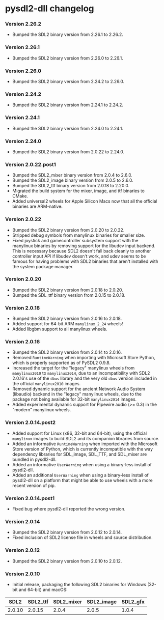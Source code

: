 # pysdl2-dll changelog

### Version 2.26.2

- Bumped the SDL2 binary version from 2.26.1 to 2.26.2.


### Version 2.26.1

- Bumped the SDL2 binary version from 2.26.0 to 2.26.1.


### Version 2.26.0

- Bumped the SDL2 binary version from 2.24.2 to 2.26.0.


### Version 2.24.2

- Bumped the SDL2 binary version from 2.24.1 to 2.24.2.


### Version 2.24.1

- Bumped the SDL2 binary version from 2.24.0 to 2.24.1.


### Version 2.24.0

- Bumped the SDL2 binary version from 2.0.22 to 2.24.0.


### Version 2.0.22.post1

- Bumped the SDL2\_mixer binary version from 2.0.4 to 2.6.0.
- Bumped the SDL2\_image binary version from 2.0.5 to 2.6.0.
- Bumped the SDL2\_ttf binary version from 2.0.18 to 2.20.0.
- Migrated the build system for the mixer, image, and ttf binaries to CMake.
- Added universal2 wheels for Apple Silicon Macs now that all the official binaries are ARM-native.


### Version 2.0.22

- Bumped the SDL2 binary version from 2.0.20 to 2.0.22.
- Stripped debug symbols from manylinux binaries for smaller size.
- Fixed joystick and gamecontroller subsystem support with the manylinux binaries by removing support for the libudev input backend. This is necessary because SDL2 doesn't fall back cleanly to another controller input API if libudev doesn't work, and udev seems to be famous for having problems with SDL2 binaries that aren't installed with the system package manager.


### Version 2.0.20

- Bumped the SDL2 binary version from 2.0.18 to 2.0.20.
- Bumped the SDL\_ttf binary version from 2.0.15 to 2.0.18.


### Version 2.0.18

- Bumped the SDL2 binary version from 2.0.16 to 2.0.18.
- Added support for 64-bit ARM `manylinux_2_24` wheels!
- Added libgbm support to all manylinux wheels.


### Version 2.0.16

- Bumped the SDL2 binary version from 2.0.14 to 2.0.16.
- Removed `RuntimeWarning` when importing with Microsoft Store Python, which is properly supported as of PySDL2 0.9.8.
- Increased the target for the "legacy" manylinux wheels from `manylinux2010` to `manylinux2014`, due to an incompatibility with SDL2 2.0.16's use of the `dbus` library and the very old `dbus` version included in the official `manylinux2010` images.
- Removed dynamic support for the ancient Network Audio System (libaudio) backend in the "legacy" manylinux wheels, due to the package not being available for 32-bit `manylinux2014` images.
- Added experimental dynamic support for Pipewire audio (>= 0.3) in the "modern" manylinux wheels.

### Version 2.0.14.post2

- Added support for Linux (x86, 32-bit and 64-bit), using the official `manylinux` images to build SDL2 and its companion libraries from source.
- Added an informative `RuntimeWarning` when imported with the Microsoft Store version of Python, which is currently incompatible with the way dependency libraries for SDL\_image, SDL\_TTF, and SDL\_mixer are bundled in pysdl2-dll.
- Added an informative `UserWarning` when using a binary-less install of pysdl2-dll.
- Added an additional `UserWarning` when using a binary-less install of pysdl2-dll on a platform that might be able to use wheels with a more recent version of pip.


### Version 2.0.14.post1

- Fixed bug where pysdl2-dll reported the wrong version.


### Version 2.0.14

- Bumped the SDL2 binary version from 2.0.12 to 2.0.14.
- Fixed inclusion of SDL2 license file in wheels and source distribution.


### Version 2.0.12

- Bumped the SDL2 binary version from 2.0.10 to 2.0.12.


### Version 2.0.10

- Initial release, packaging the following SDL2 binaries for Windows (32-bit and 64-bit) and macOS:

SDL2 | SDL2\_ttf | SDL2\_mixer | SDL2\_image | SDL2_gfx
--- | --- | --- | --- | ---
2.0.10 | 2.0.15 | 2.0.4 | 2.0.5 | 1.0.4